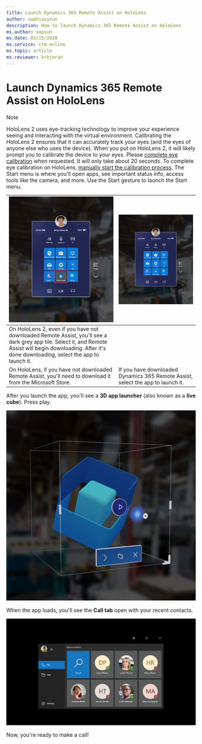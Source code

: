 ```yaml
---
title: Launch Dynamics 365 Remote Assist on HoloLens
author: sophiasysun
description: How to launch Dynamics 365 Remote Assist on HoloLens
ms.author: sopsun
ms.date: 03/15/2020
ms.service: crm-online
ms.topic: article
ms.reviewer: krbjoran
---
```

# Launch Dynamics 365 Remote Assist on HoloLens

>[!Note]
> HoloLens 2 uses eye-tracking technology to improve your experience seeing and interacting with the virtual environment. Calibrating the HoloLens 2 ensures that it can accurately track your eyes (and the eyes of anyone else who uses the device). When you put on HoloLens 2, it will likely prompt you to calibrate the device to your eyes. Please [complete eye calibration]( https://docs.microsoft.com/hololens/hololens-calibration#calibrating-your-hololens-2) when requested. It will only take about 20 seconds.
> To complete eye calibration on HoloLens, [manually start the calibration process]( https://docs.microsoft.com/hololens/hololens-calibration#calibrating-your-hololens-1st-gen).
The Start menu is where you'll open apps, see important status info, access tools like the camera, and more. Use the Start gesture to launch the Start menu. 

|![TileGrey](media/HL2-02.00-tile-gray.png "TileGrey")| ![Tile](media/HL2-02.01-tile.png "Tile")|
|--|--|
|On HoloLens 2, even if you have not downloaded Remote Assist, you'll see a dark grey app tile. Select it, and Remote Assist will begin downloading. After it's done downloading, select the app to launch it. 
On HoloLens, if you have not downloaded Remote Assist, you'll need to download it from the Microsoft Store.|If you have downloaded Dynamics 365 Remote Assist, select the app to launch it.|


After you launch the app, you'll see a **3D app launcher** (also known as a **live cube**). Press play.

![Screenshot of the HoloLens field of view, showing the live cube or 3D app launcher.](media/HL2-02.02-live-cube.png "LiveCube")

When the app loads, you'll see the **Call tab** open with your recent contacts.

![Screenshot of the HoloLens field of view, showing the recent contacts screen.](media/02.00-contacts.png "RecentContacts")

Now, you're ready to make a call!